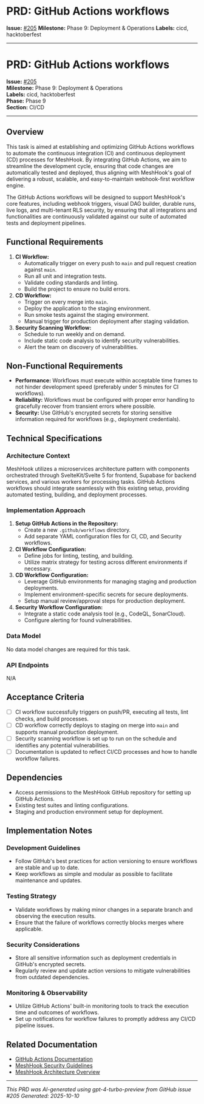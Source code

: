 # PRD: GitHub Actions workflows

**Issue:** [#205](https://github.com/profullstack/meshhook/issues/205)
**Milestone:** Phase 9: Deployment & Operations
**Labels:** cicd, hacktoberfest

---

# PRD: GitHub Actions workflows

**Issue:** [#205](https://github.com/profullstack/meshhook/issues/205)  
**Milestone:** Phase 9: Deployment & Operations  
**Labels:** cicd, hacktoberfest  
**Phase:** Phase 9  
**Section:** CI/CD  

---

## Overview

This task is aimed at establishing and optimizing GitHub Actions workflows to automate the continuous integration (CI) and continuous deployment (CD) processes for MeshHook. By integrating GitHub Actions, we aim to streamline the development cycle, ensuring that code changes are automatically tested and deployed, thus aligning with MeshHook's goal of delivering a robust, scalable, and easy-to-maintain webhook-first workflow engine.

The GitHub Actions workflows will be designed to support MeshHook's core features, including webhook triggers, visual DAG builder, durable runs, live logs, and multi-tenant RLS security, by ensuring that all integrations and functionalities are continuously validated against our suite of automated tests and deployment pipelines.

## Functional Requirements

1. **CI Workflow:**
   - Automatically trigger on every push to `main` and pull request creation against `main`.
   - Run all unit and integration tests.
   - Validate coding standards and linting.
   - Build the project to ensure no build errors.
2. **CD Workflow:**
   - Trigger on every merge into `main`.
   - Deploy the application to the staging environment.
   - Run smoke tests against the staging environment.
   - Manual trigger for production deployment after staging validation.
3. **Security Scanning Workflow:**
   - Schedule to run weekly and on demand.
   - Include static code analysis to identify security vulnerabilities.
   - Alert the team on discovery of vulnerabilities.

## Non-Functional Requirements

- **Performance:** Workflows must execute within acceptable time frames to not hinder development speed (preferably under 5 minutes for CI workflows).
- **Reliability:** Workflows must be configured with proper error handling to gracefully recover from transient errors where possible.
- **Security:** Use GitHub's encrypted secrets for storing sensitive information required for workflows (e.g., deployment credentials).

## Technical Specifications

### Architecture Context

MeshHook utilizes a microservices architecture pattern with components orchestrated through SvelteKit/Svelte 5 for frontend, Supabase for backend services, and various workers for processing tasks. GitHub Actions workflows should integrate seamlessly with this existing setup, providing automated testing, building, and deployment processes.

### Implementation Approach

1. **Setup GitHub Actions in the Repository:**
   - Create a new `.github/workflows` directory.
   - Add separate YAML configuration files for CI, CD, and Security workflows.
2. **CI Workflow Configuration:**
   - Define jobs for linting, testing, and building.
   - Utilize matrix strategy for testing across different environments if necessary.
3. **CD Workflow Configuration:**
   - Leverage GitHub environments for managing staging and production deployments.
   - Implement environment-specific secrets for secure deployments.
   - Setup manual review/approval steps for production deployment.
4. **Security Workflow Configuration:**
   - Integrate a static code analysis tool (e.g., CodeQL, SonarCloud).
   - Configure alerting for found vulnerabilities.

### Data Model

No data model changes are required for this task.

### API Endpoints

N/A

## Acceptance Criteria

- [ ] CI workflow successfully triggers on push/PR, executing all tests, lint checks, and build processes.
- [ ] CD workflow correctly deploys to staging on merge into `main` and supports manual production deployment.
- [ ] Security scanning workflow is set up to run on the schedule and identifies any potential vulnerabilities.
- [ ] Documentation is updated to reflect CI/CD processes and how to handle workflow failures.

## Dependencies

- Access permissions to the MeshHook GitHub repository for setting up GitHub Actions.
- Existing test suites and linting configurations.
- Staging and production environment setup for deployment.

## Implementation Notes

### Development Guidelines

- Follow GitHub's best practices for action versioning to ensure workflows are stable and up to date.
- Keep workflows as simple and modular as possible to facilitate maintenance and updates.

### Testing Strategy

- Validate workflows by making minor changes in a separate branch and observing the execution results.
- Ensure that the failure of workflows correctly blocks merges where applicable.

### Security Considerations

- Store all sensitive information such as deployment credentials in GitHub's encrypted secrets.
- Regularly review and update action versions to mitigate vulnerabilities from outdated dependencies.

### Monitoring & Observability

- Utilize GitHub Actions' built-in monitoring tools to track the execution time and outcomes of workflows.
- Set up notifications for workflow failures to promptly address any CI/CD pipeline issues.

## Related Documentation

- [GitHub Actions Documentation](https://docs.github.com/en/actions)
- [MeshHook Security Guidelines](../Security.md)
- [MeshHook Architecture Overview](../Architecture.md)

---

*This PRD was AI-generated using gpt-4-turbo-preview from GitHub issue #205*
*Generated: 2025-10-10*
